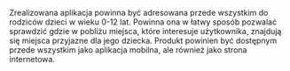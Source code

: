 Zrealizowana aplikacja powinna być adresowana przede wszystkim do rodziców dzieci w wieku 0-12 lat. Powinna ona w łatwy sposób pozwalać sprawdzić gdzie w pobliżu miejsca, które interesuje użytkownika, znajdują się miejsca przyjazne dla jego dziecka. Produkt powinien być dostępnym przede wszystkim jako aplikacja mobilna, ale również jako strona internetowa.
